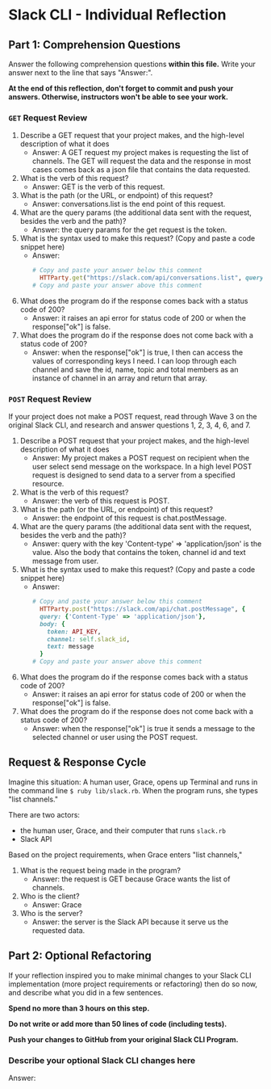 # Slack CLI - Individual Reflection

## Part 1: Comprehension Questions

Answer the following comprehension questions **within this file.** Write your answer next to the line that says "Answer:".

**At the end of this reflection, don't forget to commit and push your answers. Otherwise, instructors won't be able to see your work.**

### `GET` Request Review

1. Describe a GET request that your project makes, and the high-level description of what it does
    - Answer: A GET request my project makes is requesting the list of channels. The GET will request the data and the response in most cases comes back as a json file that contains the data requested.
1. What is the verb of this request?
    - Answer: GET is the verb of this request. 
1. What is the path (or the URL, or endpoint) of this request?
    - Answer: conversations.list is the end point of this request.
1. What are the query params (the additional data sent with the request, besides the verb and the path)?
    - Answer: the query params for the get request is the token. 
1. What is the syntax used to make this request? (Copy and paste a code snippet here)
    - Answer:
      ```ruby
      # Copy and paste your answer below this comment
        HTTParty.get("https://slack.com/api/conversations.list", query: {token: API_KEY})
      # Copy and paste your answer above this comment
      ```
1. What does the program do if the response comes back with a status code of 200?
    - Answer: it raises an api error for status code of 200 or when the response["ok"] is false. 
1. What does the program do if the response does not come back with a status code of 200?
    - Answer: when the response["ok"] is true, I then can access the values of corresponding keys I need. I can loop through each channel and save the id, name, topic and total members as an instance of channel in an array and return that array. 

### `POST` Request Review

If your project does not make a POST request, read through Wave 3 on the original Slack CLI, and research and answer questions 1, 2, 3, 4, 6, and 7.

1. Describe a POST request that your project makes, and the high-level description of what it does
    - Answer: My project makes a POST request on recipient when the user select send message on the workspace. In a high level POST request is designed to send data to a server from a specified resource. 
1. What is the verb of this request?
    - Answer: the verb of this request is POST. 
1. What is the path (or the URL, or endpoint) of this request?
    - Answer: the endpoint of this request is chat.postMessage.
1. What are the query params (the additional data sent with the request, besides the verb and the path)?
    - Answer: query with the key 'Content-type' => 'application/json' is the value. Also the body that contains the token, channel id and text message from user. 
1. What is the syntax used to make this request? (Copy and paste a code snippet here)
    - Answer:
      ```ruby
      # Copy and paste your answer below this comment
        HTTParty.post("https://slack.com/api/chat.postMessage", {
        query: {'Content-Type' => 'application/json'},
        body: {
          token: API_KEY,
          channel: self.slack_id,
          text: message 
        }
      # Copy and paste your answer above this comment
      ```
1. What does the program do if the response comes back with a status code of 200?
    - Answer: it raises an api error for status code of 200 or when the response["ok"] is false. 
1. What does the program do if the response does not come back with a status code of 200?
    - Answer: when the response["ok"] is true it sends a message to the selected channel or user using the POST request. 

## Request & Response Cycle

Imagine this situation: A human user, Grace, opens up Terminal and runs in the command line `$ ruby lib/slack.rb`. When the program runs, she types "list channels."

There are two actors:
  - the human user, Grace, and their computer that runs `slack.rb`
  - Slack API

Based on the project requirements, when Grace enters "list channels,"
1. What is the request being made in the program?
    - Answer: the request is GET because Grace wants the list of channels. 
1. Who is the client?
    - Answer: Grace
1. Who is the server?
    - Answer: the server is the Slack API because it serve us the requested data. 

## Part 2: Optional Refactoring

If your reflection inspired you to make minimal changes to your Slack CLI implementation (more project requirements or refactoring) then do so now, and describe what you did in a few sentences.

**Spend no more than 3 hours on this step.**

**Do not write or add more than 50 lines of code (including tests).**

**Push your changes to GitHub from your original Slack CLI Program.**

### Describe your optional Slack CLI changes here

Answer: 
